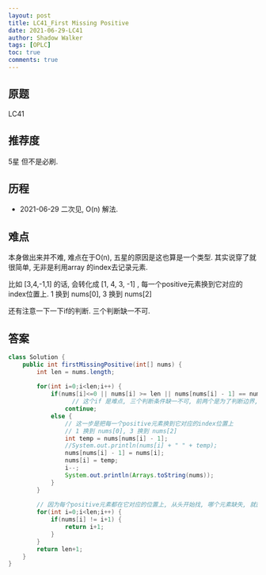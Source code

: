 ```yaml
---
layout: post
title: LC41_First Missing Positive
date: 2021-06-29-LC41
author: Shadow Walker
tags: [OPLC]
toc: true
comments: true
---
```


## 原题
LC41
## 推荐度
5星 但不是必刷. 
## 历程

- 2021-06-29 二次见, O(n) 解法. 

## 难点

本身做出来并不难, 难点在于O(n), 五星的原因是这也算是一个类型.  其实说穿了就很简单, 无非是利用array 的index去记录元素. 

比如 [3,4,-1,1] 的话, 会转化成 [1, 4, 3, -1] , 每一个positive元素换到它对应的index位置上. 1 换到 nums[0], 3 换到 nums[2]

还有注意一下一下if的判断. 三个判断缺一不可. 


## 答案


```java
class Solution {
    public int firstMissingPositive(int[] nums) {
        int len = nums.length;
        
        for(int i=0;i<len;i++) {
            if(nums[i]<=0 || nums[i] >= len || nums[nums[i] - 1] == nums[i])
            	  // 这个if 是难点, 三个判断条件缺一不可, 前两个是为了判断边界, 后一个是防止进入死循环. 
                continue;
            else {
                // 这一步是把每一个positive元素换到它对应的index位置上
                // 1 换到 nums[0], 3 换到 nums[2]
                int temp = nums[nums[i] - 1];
                //System.out.println(nums[i] + " " + temp);
                nums[nums[i] - 1] = nums[i];
                nums[i] = temp;
                i--;
                System.out.println(Arrays.toString(nums));
            }
        }
        
        // 因为每个positive元素都在它对应的位置上, 从头开始找, 哪个元素缺失, 就直接发挥index+1 即可. 
        for(int i=0;i<len;i++) {
            if(nums[i] != i+1) {
                return i+1;
            }
        }
        return len+1;
    }
}
```